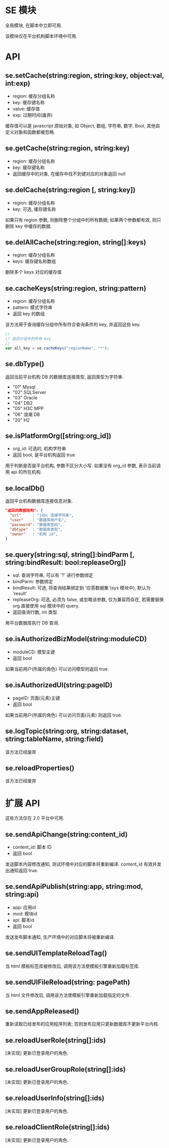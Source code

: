 # SE 模块

全局模块, 在脚本中立即可用.

该模块仅在平台机构脚本环境中可用.


# API

## se.setCache(string:region, string:key, object:val, int:exp)

* region: 缓存分组名称
* key: 缓存键名称
* value: 缓存值
* exp: 过期时间(废弃)

缓存值可以是 javascript 原始对象, 如 Object, 数组, 字符串, 数字, Bool, 其他自定义对象和函数都被忽略.


## se.getCache(string:region, string:key)

* region: 缓存分组名称
* key: 缓存键名称
* 返回缓存中的对象, 在缓存中找不到键对应的对象返回 null


## se.delCache(string:region [, string:key])

* region: 缓存分组名称
* key: 可选, 缓存键名称

如果只有 region 参数, 则删除整个分组中的所有数据;
如果两个参数都有效, 则只删除 key 中缓存的数据.


## se.delAllCache(string:region, string[]:keys)

* region: 缓存分组名称
* keys: 缓存键名称数组

删除多个 keys 对应的缓存值


## se.cacheKeys(string:region, string:pattern)

* region: 缓存分组名称
* pattern: 模式字符串
* 返回 key 的数组

该方法用于查询缓存分组中所有符合查询条件的 key, 并返回这些 key.

```javascript
//
// 返回分组中的所有 key
//
var all_key = se.cacheKeys("regionName", "*");
```


## se.dbType()

返回当前平台机构 DB 的数据库连接类型, 返回类型为字符串.

* "01" Mysql
* "02" SQLServer
* "03" Oracle
* "04" DB2
* "05" H3C MPP
* "06" 浪潮 DB
* "20" H2


## se.isPlatformOrg([string:org_id])

* org_id: 可选的, 机构字符串
* 返回 bool, 是平台机构返回 true

用于判断是否是平台机构, 参数不区分大小写.
如果没有 org_id 参数, 表示当前调用 api 的所在机构.


## se.localDb()

返回平台机构数据库连接信息对象.

```json
"返回的数据结构": {
  "url"     : "jdbc 连接字符串",
  "user"    : "数据库用户名",
  "password": "数据库密码",
  "dbtype"  : "数据库类型",
  "owner"   : "机构 id",
}
```

## se.query(string:sql, string[]:bindParm [, string:bindResult: bool:repleaseOrg])

* sql: 查询字符串, 可以有 '?' 进行参数绑定
* bindParm: 参数绑定
* bindResult: 可选, 将查询结果绑定到 '应答数据集'(sys 模块中), 默认为 'result'
* repleaseOrg: 可选, 必须为 false, 或忽略该参数, 仅为兼容而存在, 若需要替换 org 直接使用 sql 模块中的 query.
* 返回查询行数, int 类型.

用平台数据库执行 DB 查询.


## se.isAuthorizedBizModel(string:moduleCD)

* moduleCD: 模型主键
* 返回 bool

如果当前用户(所属的角色) 可以访问模型则返回 true.


## se.isAuthorizedUI(string:pageID)

* pageID: 页面(元素)主键
* 返回 bool

如果当前用户(所属的角色) 可以访问页面(元素) 则返回 true.


## se.logTopic(string:org, string:dataset, string:tableName, string:field)

该方法已经废弃


## se.reloadProperties()

该方法已经废弃



# 扩展 API 

这些方法仅在 2.0 平台中可用.


## se.sendApiChange(string:content_id)

* content_id: 脚本 ID
* 返回 bool

发送脚本内容修改通知, 测试环境中对应的脚本将重新编译.
content_id 有效并发出通知返回 true.


## se.sendApiPublish(string:app, string:mod, string:api)

* app: 应用id
* mod: 模块id
* api: 脚本id
* 返回 bool

发送发布脚本通知, 生产环境中的对应脚本将被重新编译.


## se.sendUITemplateReloadTag()

当 html 模板标签库被修改后, 调用该方法使模板引擎重新加载标签库.


## se.sendUIFileReload(string: pagePath)

当 html 文件修改后, 调用该方法使模板引擎重新加载指定的文件.


## se.sendAppReleased()

重新读取已经发布的应用程序列表; 否则发布应用只更新数据库不更新平台内核.


## se.reloadUserRole(string[]:ids)

[未实现] 更新已登录用户的角色.


## se.reloadUserGroupRole(string[]:ids)

[未实现] 更新已登录用户的角色.


## se.reloadUserInfo(string[]:ids)

[未实现] 更新已登录用户的角色.


## se.reloadClientRole(string[]:ids)

[未实现] 更新已登录用户的角色.